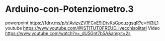# Arduino-con-Potenziometro.3
powerpoint https://1drv.ms/p/s!AvizvZV1FCvE9iDtvKsGpouzgsqR?e=Hl3iL1 youtube https://www.youtube.com/@ISTITUTOFREUD_ivecchisolitari Video https://www.youtube.com/watch?v=_dU5Gnt7b5A&amp;t=2s
